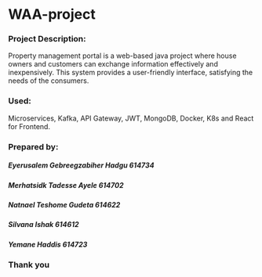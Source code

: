 # WAA-project

### Project Description:
Property management portal is a web-based java project where house owners and customers can exchange information effectively and inexpensively. This system provides a user-friendly interface, satisfying the needs of the consumers.

### Used:
Microservices, Kafka, API Gateway, JWT, MongoDB, Docker, K8s and React for Frontend. 


### Prepared by:

##### Eyerusalem Gebreegzabiher Hadgu  614734 
##### Merhatsidk Tadesse Ayele 614702
##### Natnael Teshome Gudeta 614622 
##### Silvana Ishak 614612 
##### Yemane Haddis 614723

### Thank you
